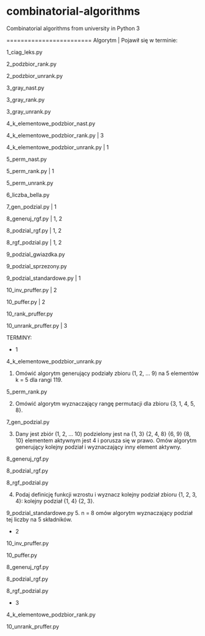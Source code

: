 combinatorial-algorithms
========================

Combinatorial algorithms from university in Python 3

========================
Algorytm | Pojawił się w terminie:

1_ciag_leks.py

2_podzbior_rank.py

2_podzbior_unrank.py

3_gray_nast.py

3_gray_rank.py

3_gray_unrank.py

4_k_elementowe_podzbior_nast.py

4_k_elementowe_podzbior_rank.py | 3

4_k_elementowe_podzbior_unrank.py | 1

5_perm_nast.py

5_perm_rank.py | 1

5_perm_unrank.py

6_liczba_bella.py

7_gen_podzial.py | 1

8_generuj_rgf.py | 1, 2

8_podzial_rgf.py | 1, 2

8_rgf_podzial.py | 1, 2

9_podzial_gwiazdka.py

9_podzial_sprzezony.py

9_podzial_standardowe.py | 1

10_inv_pruffer.py | 2

10_puffer.py | 2

10_rank_pruffer.py

10_unrank_pruffer.py | 3


TERMINY:

- 1

4_k_elementowe_podzbior_unrank.py

1. Omówić algorytm generujący podziały zbioru (1, 2, ... 9) na 5 elementów
k = 5 dla rangi 119.

5_perm_rank.py

2. Omówić algorytm wyznaczający rangę permutacji dla zbioru {3, 1, 4, 5, 8}.

7_gen_podzial.py

3. Dany jest zbiór (1, 2, ... 10) podzielony jest na {1, 3} {2, 4, 8} {6, 9}
{8, 10} elementem aktywnym jest 4 i porusza się w prawo. Omów algorytm
generujący kolejny podział i wyznaczający inny element aktywny.


8_generuj_rgf.py

8_podzial_rgf.py

8_rgf_podzial.py

4. Podaj definicję funkcji wzrostu i wyznacz kolejny podział zbioru
{1, 2, 3, 4}: kolejny podział {1, 4} {2, 3}.


9_podzial_standardowe.py
5. n = 8 omów algorytm wyznaczający podział tej liczby na 5 składników.

- 2

10_inv_pruffer.py

10_puffer.py

8_generuj_rgf.py

8_podzial_rgf.py

8_rgf_podzial.py


- 3

4_k_elementowe_podzbior_rank.py

10_unrank_pruffer.py
